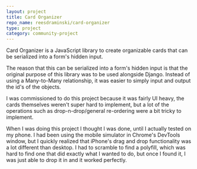 ```yaml
---
layout: project
title: Card Organizer
repo_name: reesdraminski/card-organizer
type: project
category: community-project
---
```


Card Organizer is a JavaScript library to create organizable cards that can be serialized into a form's hidden input.

The reason that this can be serialized into a form's hidden input is that the original purpose of this library was to be used alongside Django. Instead of using a Many-to-Many relationship, it was easier to simply input and output the id's of the objects.

I was commissioned to do this project because it was fairly UI heavy, the cards themselves weren't super hard to implement, but a lot of the operations such as drop-n-drop/general re-ordering were a bit tricky to implement.

When I was doing this project I thought I was done, until I actually tested on my phone. I had been using the mobile simulator in Chrome's DevTools window, but I quickly realized that iPhone's drag and drop functionality was a lot different than desktop. I had to scramble to find a polyfill, which was hard to find one that did exactly what I wanted to do, but once I found it, I was just able to drop it in and it worked perfectly.